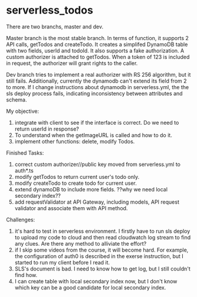 # serverless_todos

There are two branchs, master and dev.

Master branch is the most stable branch. 
In terms of function, it supports 2 API calls, getTodos and createTodo. It creates a simplifed DynamoDB table with two fields, userId and todoId. It also supports a fake authorization. A custom authorizer is attached to getTodos. When a token of 123 is included in request, the authorizer will grant rights to the caller.


Dev branch tries to implement a real authorizer with RS 256 algorithm, but it still fails. Additionally, currently the dynamodb can't extend its field from 2 to more. If I change instructions about dynamodb in serverless.yml, the the sls deploy process fails, indicating inconsistency between attributes and schema.

My objective:
1) integrate with client to see if the interface is correct. Do we need to return userId in response?
2) To understand when the getImageURL is called and how to do it.
3) implement other functions: delete, modify Todos.




Finished Tasks:
1) correct custom authorizer//public key moved from serverless.yml to auth*.ts
2) modify getTodos to return current user's todo only.
3) modify createTodo to create todo for current user.
4) extend dynamoDB to include more fields. ??why we need local secondary index??
5) add requestValidator at API Gateway, including models, API request validator and associate them with API method.

Challenges:
1) it's hard to test in serverless environment. I firstly have to run sls deploy to upload my code to cloud and then read cloudwatch log stream to find any clues. Are there any method to alliviate the effort?
2) if I skip some videos from the course, it will become hard. For example, the configuration of auth0 is described in the exerse instruction, but I started to run my client before I read it. 
3) SLS's document is bad. I need to know how to get log, but I still couldn't find how.
4) I can create table with local secondary index now, but I don't know which key can be a good candidate for local secondary index.
